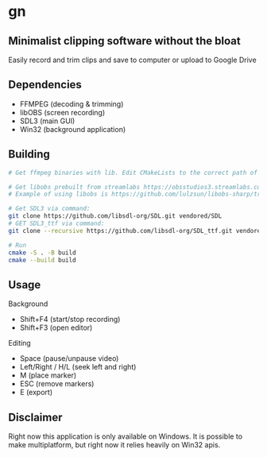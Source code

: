 # gn
## Minimalist clipping software without the bloat
Easily record and trim clips and save to computer or upload to Google Drive

## Dependencies
- FFMPEG (decoding & trimming)
- libOBS (screen recording)
- SDL3 (main GUI)
- Win32 (background application)

## Building
```bash
# Get ffmpeg binaries with lib. Edit CMakeLists to the correct path of ffmpeg.

# Get libobs prebuilt from streamlabs https://obsstudios3.streamlabs.com/libobs-windows64-release-27.5.32.7z Edut CNakeLists to correct path.
# Example of using libobs is https://github.com/lulzsun/libobs-sharp/tree/main this repo uses a similar pattern

# Get SDL3 via command:
git clone https://github.com/libsdl-org/SDL.git vendored/SDL
# GET SDL3_ttf via command:
git clone --recursive https://github.com/libsdl-org/SDL_ttf.git vendored/SDL_ttf

# Run 
cmake -S . -B build
cmake --build build

```

## Usage
Background
- Shift+F4 (start/stop recording)
- Shift+F3 (open editor)

Editing
- Space (pause/unpause video)
- Left/Right / H/L (seek left and right)
- M (place marker)
- ESC (remove markers)
- E (export)

## Disclaimer
Right now this application is only available on Windows. It is possible to make multiplatform, but right now it relies heavily on Win32 apis.
